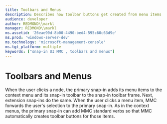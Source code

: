 ```yaml
---
title: Toolbars and Menus
description: Describes how toolbar buttons get created from menu items.
audience: developer
author: REDMOND\\markl
manager: REDMOND\\markl
ms.assetid: '26eae90d-8b00-4490-bed4-595c60c63d9e'
ms.prod: 'windows-server-dev'
ms.technology: 'microsoft-management-console'
ms.tgt_platform: multiple
keywords: ["snap-in UI MMC , toolbars and menus"]
---
```


# Toolbars and Menus

When the user clicks a node, the primary snap-in adds its menu items to the context menu and its snap-in toolbar to the snap-in toolbar frame. Next, extension snap-ins do the same. When the user clicks a menu item, MMC forwards the user's selection to the primary snap-in. As in the context menus, the primary snap-in can add MMC standard verbs so that MMC automatically creates toolbar buttons for those items.

 

 




